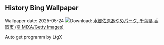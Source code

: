 ## History Bing Wallpaper
Wallpaper date: 2025-05-24
![](https://www.bing.com/th?id=OHR.IrisSanguinea2025_JA-JP5445202799_UHD.jpg&w=1000)Download: [水郷佐原あやめパーク, 千葉県 香取市 (© MIXA/Getty Images)](https://www.bing.com/th?id=OHR.IrisSanguinea2025_JA-JP5445202799_UHD.jpg)

Auto get programm by LtgX
